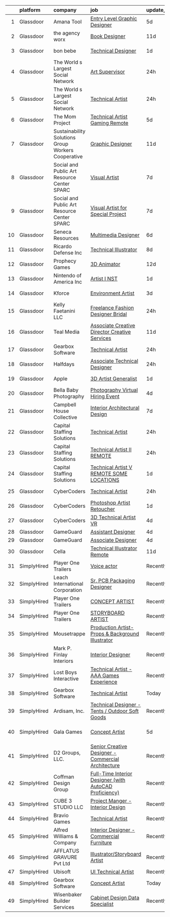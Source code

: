 

|    | platform    | company                                            | job                                                                                                                                                                                                                                                                                                                                                                                                                                                                                                                                                                                                                                                                                                                                                                                                                                                                                                                                                                                                                                                                                                                                                                                                                                                                                                                                                                   | update_time   | location            |
|---:|:------------|:---------------------------------------------------|:----------------------------------------------------------------------------------------------------------------------------------------------------------------------------------------------------------------------------------------------------------------------------------------------------------------------------------------------------------------------------------------------------------------------------------------------------------------------------------------------------------------------------------------------------------------------------------------------------------------------------------------------------------------------------------------------------------------------------------------------------------------------------------------------------------------------------------------------------------------------------------------------------------------------------------------------------------------------------------------------------------------------------------------------------------------------------------------------------------------------------------------------------------------------------------------------------------------------------------------------------------------------------------------------------------------------------------------------------------------------|:--------------|:--------------------|
|  1 | Glassdoor   | Amana Tool                                         | [Entry Level Graphic Designer](https://www.glassdoor.com/partner/jobListing.htm?pos=121&ao=1110586&s=58&guid=0000018262771e4fb42ae442bfc67f8b&src=GD_JOB_AD&t=SR&vt=w&ea=1&cs=1_80d89fb6&cb=1659509350311&jobListingId=1008035586430&cpc=F4EED0218A761C36&jrtk=3-0-1g9h7e7jhkltu801-1g9h7e7k2kbna800-728ce3520eb6b23d--6NYlbfkN0AZiaPZyccuKjlre0e0RaBFeO48J0QExrO5hcuLctOVaDQsAcHmbKD6dOYWCg6NvqbklsgUnoBUvBLPzB4tidHtldUrhocgBTvtTCoafHH0oaD36ZQW_WoCyHB5etBaId-NEcyBrqzg4gTviiB7t45AWq3G0hroy2I9MqaxUrJnIu-cQ8E2M2fZ2MqYOzP3iajOMIcmJAQ7n1VhAA3kvgRvem1GlnqDJdM75rLCnxwxxXFZQw0M9zMunEJkU3HLNS-t8Z49u6iQ4QWBPmL9O_zkQ_0_EaDuCboZR1KWpNioAnbWe6OXEoQ_qfupAqUkgXRW4RDCI0dvtHjplrWS9gJFmZ5qxoWgzDTEueyPLvDsBmqTtOExVByccVAG0ngkBO_hSm2sVKpMFNh_XWvg9-uc5cz3aL3P-BLD9VW4Xgwe2_Z9xS-nQQ7FUx60mRWBGRGMMHegaoj_ahAp2DCLw0EJf6I7hSAOg11pJO8LPzibxv8qs0IoanPg_XWzM8eTcnS7M7_eeyzFLw%3D%3D)                                                                                                                                                                                                                                                                                                                                                                                                                                                                                   | 5d            | Farmingdale, NY     |
|  2 | Glassdoor   | the agency worx                                    | [Book Designer](https://www.glassdoor.com/partner/jobListing.htm?pos=126&ao=1110586&s=58&guid=0000018262771e4fb42ae442bfc67f8b&src=GD_JOB_AD&t=SR&vt=w&ea=1&cs=1_2cd36a10&cb=1659509350311&jobListingId=1008022810615&cpc=AC285F3A3ECA6BB0&jrtk=3-0-1g9h7e7jhkltu801-1g9h7e7k2kbna800-56f2bef7ab4534d7--6NYlbfkN0CNOKpjDIEH11s39GTuUki_mvxNbnX5BtDlH5CMrheAnKze_5JrwQ4joDkGUDohP_Qq_Ry2XKId1W8UG7leWFfwYot1I2Q7BlMdyoWZz8f1ytNTzim30JPijwQCJQhhp-MQWS4Ch7l72th1w17JImD40JPMNzOW1sp4lNxP2G7lX-Bma0LnCjZp4uj9dpJWQ6aXNA7_uzT1F6QvZq0S4lAsBkts-8dTAnIvsjzg-PffsBAsY-5ejYW5kOuHFp-y6KaXvqx_FzMF6rDY_sLiyATax4wEOex42_TSJdHf5bwaePf4I882E9FrxHHTx_9ksk296ib1J2uQWMBkkkDhVf8VrK8W7teAf0ZUrsf60LGJ0RGvWOSn0l_1EHlNCdwInF1GUvfE5qm7qls1rK3IL6uVIMZ2QvVYdJKnIG5TOpuOrCkeHWyyfwGot9toq81_NSInUflJNpmVOsmX14DcqJQF1maBlt4i_bULNxkt40rll7ICQFtdFeKE)                                                                                                                                                                                                                                                                                                                                                                                                                                                                                                                              | 11d           | Remote              |
|  3 | Glassdoor   | bon bebe                                           | [Technical Designer](https://www.glassdoor.com/partner/jobListing.htm?pos=106&ao=1110586&s=58&guid=0000018262771e4fb42ae442bfc67f8b&src=GD_JOB_AD&t=SR&vt=w&ea=1&cs=1_ed275110&cb=1659509350309&jobListingId=1008044355119&cpc=ABD31432EBADCA3A&jrtk=3-0-1g9h7e7jhkltu801-1g9h7e7k2kbna800-bb8b627c610a5192--6NYlbfkN0CdcVd3SDA1nO7RkKTAACmPV4xEt72Vls8LI2dqcgyOeHqKNWGV1fQwN-kDLF71AJmGSeeb17OikEixtkc2P3McXT4CG8VEzRC0_pamL24SJra3Cg7OeGfzj_H6nVPL8nQZ5iNrPI9OodW8ZHMkrPoKBvMFwyt0Cpxug9_ls2xighjEOusQJODETYMAGgsUhK2NcAH2Q6iJ-hsh-c3h9eEWWIQvY5tI9Jdh5uPubOMJBxYbFCN3v1M80l7QjwIVHg7lvFiyHgJTc9we3iciUIXjpSZ2Sc18fB-Cuu7iOeBj3FUyiwQ3xi4AFVMNlH4ml8LPPg7kWhvNVn_d8KNMK3ULSoUagLJg6IkL3Yz4tVzoMbgXDnRb_oxLh6KBX7rcFy-tysE3hiJrGJCKZZcWKrfv3A8VfdGw8tTYCDQ3tpK_e48IvAGFvDYQ--l_KtAHt2-xgrnr6X0bYqTnAyWCOZBtacesa3Z0UmQw0IrghXlW9S_DqfbzikHgULEhhnBXxU9btXYUSHNj3A%3D%3D)                                                                                                                                                                                                                                                                                                                                                                                                                                                                                             | 1d            | New York, NY        |
|  4 | Glassdoor   | The World s Largest Social Network                 | [Art Supervisor](https://www.glassdoor.com/partner/jobListing.htm?pos=111&ao=1110586&s=58&guid=0000018262771e4fb42ae442bfc67f8b&src=GD_JOB_AD&t=SR&vt=w&ea=1&cs=1_7c65e06b&cb=1659509350310&jobListingId=1008048926953&cpc=6BBECBC74F3AC36E&jrtk=3-0-1g9h7e7jhkltu801-1g9h7e7k2kbna800-4f9f1baa7de68b39--6NYlbfkN0DSgjPPcnEdvoK3uuxfISLALE6pB1FR7YSHOr_tSg5_QGIhoz_2VqUepdcKLBLI_zTQDUXKUWfMuIsAvrLlFxQrrGib1UscTy5PF3iyd8D2aGBZKdO8m9NAE_FHVB077i8VqLCo4Gsgnkc9S779JBu4KtTxRLGfMSjCUmhsF35rhEP6ddLwfXsPwZp58XTT42YlR1pyirf6Q1r2wnKqG6vHPA73lb2an_fRv96vr0h9Kz1BtKjLOUvwl359h_dHmCWz-5GiTYZ6VenbNi0JiglrgXrJrpJDH9Rl4NCgZ6EbxBDYgvneeRqS6a5MlFl5VCYp8peYwKNY1GwuYhET7Q-D3erX26klBrTd5pUJnZvYjjPCemZsUeiSbh8IMsVqxshapKZvysqkw5sSQNFkhqQ5kWPsPCp6q2kR-2OqKYP3zBJinofSNIQprdMhYsTpyhalSIGrw8PF_GertJF5-wFLywu96lQe48i-KvgwyWL9UaLT0E_gGpBVNZNpNT0mhjACiLsfHfmztcz0Suuh1QRbo43IWTsdwwbLBUQJMR5M1Bbenyb1U0bPqYNBaqlW3qeIuV8aGso_ybxHXfesUe5yr_CyObexJHo%3D)                                                                                                                                                                                                                                                                                                                                                                                                               | 24h           | Houston, TX         |
|  5 | Glassdoor   | The World s Largest Social Network                 | [Technical Artist](https://www.glassdoor.com/partner/jobListing.htm?pos=102&ao=1110586&s=58&guid=0000018262771e4fb42ae442bfc67f8b&src=GD_JOB_AD&t=SR&vt=w&ea=1&cs=1_da7fe3df&cb=1659509350308&jobListingId=1008048926967&cpc=6BBECBC74F3AC36E&jrtk=3-0-1g9h7e7jhkltu801-1g9h7e7k2kbna800-4d0bb3f225c1c8c3--6NYlbfkN0DSgjPPcnEdvoK3uuxfISLALE6pB1FR7YSHOr_tSg5_QGIhoz_2VqUepdcKLBLI_zTQDUXKUWfMuKjDzgnq_OX2CR1vlk2pTWZOat2YNT2e3hwa3a75pFCZb36TEE0mu8ZRXPVcGDXEAk3I4YSpqqTYxIrjGzhVPzzfPMjq3tJXnTcTHw0LK5FUpW8mNoOrc_Iy3WXJWYDYxm9h6s491Mo57ULsmXLAv6wHXYyxbCFp9bCN3rB64A8_f652DoZdvUwUwwqdiJav_H0X1w8fsg7Xec_FysCZMW4Od1fXL6pujAebT6HbfWaMJ8MtlZTqt0zHvv8An92_E5KcPt_bgBo0GJ_AFxVpUfSlpDk7lVe1hKmIZNSlaJyxhakwoPtBkPMClOmdZuF7ypwYi24-z5jsSo4zXfUUd4y9XW0vhXinfHgpDECx9JpA-bW9w_LPfh9bpY0HOTBrCwaOPd2KhlzImiHKjOApsT4GVQR68670qXpNmXSSPa2WeyoH7gX9GPQdd0E6BR-WncnJuNZEOFUI77lt7npqfQP3Y75eKCv3b_XUQCJKZfYJAwcKlaHXFb8fhLb4c0pMI2qicHWgeBLa3-OhJSOw9AI%3D)                                                                                                                                                                                                                                                                                                                                                                                                             | 24h           | Houston, TX         |
|  6 | Glassdoor   | The Mom Project                                    | [Technical Artist  Gaming  Remote ](https://www.glassdoor.com/partner/jobListing.htm?pos=107&ao=1110586&s=58&guid=0000018262771e4fb42ae442bfc67f8b&src=GD_JOB_AD&t=SR&vt=w&cs=1_bea78712&cb=1659509350308&jobListingId=1008035812739&cpc=C19BE7EA145E205E&jrtk=3-0-1g9h7e7jhkltu801-1g9h7e7k2kbna800-9ff3f3daebb213c5--6NYlbfkN0BDp_epf89aHDQhKpPegNJQ_ldQpEFZQsM9OcONMGxWx6pU56EKHF58QjVdAUvn2gUawtLnWrz5WT8cEC_ocuXbMqoRScZ8dP5gquXF55RNrsHkk0LmhrMVCyRZAQz3AS8ihyFPmKY6Te8zzjro2SKPJ3lF7z6BDUuRZjmOGYvNohhPY5UbEL8ycyhr53valB64bXriSnuAUej-vPmvTIKLlnvYaBXqnCALGFBU7TGWdl7mFYzaeaCfIGinxlccL8R4_Pe_Mz_W_lHKTgwBDpbSKFZfPD98dSD_fp3ArFunA4SUGM6LBh9nEPk8ksUhlIi7W9tsuSPzMYdhUXVlo6yknraNm5jkLMnCNAJyw5bHfZ0yVvfG5fajWk66QIf9Iituxpk4WQdy7yIuDeow9cHWwks-8078AMKCbiPTQWecdboVk6XE-VXE4lOQjooTHVDVnl7mwXuOwssCv_gwYKEB_W-eI2D1G0shFms2vBgFGLBEkwwHT2cgTjbuOjiKV-gQUp_Vg5giXxBHDU41FvPSpUTsZg810uXs8wk3nokY1d1_jSl1_wcyuL1Mypy6Css%3D)                                                                                                                                                                                                                                                                                                                                                                                                                                 | 5d            | Denver, CO          |
|  7 | Glassdoor   | Sustainability Solutions Group Workers Cooperative | [Graphic Designer](https://www.glassdoor.com/partner/jobListing.htm?pos=118&ao=1110586&s=58&guid=0000018262771e4fb42ae442bfc67f8b&src=GD_JOB_AD&t=SR&vt=w&ea=1&cs=1_9f7cc444&cb=1659509350311&jobListingId=1008022285811&cpc=F41FEAB56D215062&jrtk=3-0-1g9h7e7jhkltu801-1g9h7e7k2kbna800-019f68c7207ca2ce--6NYlbfkN0DtdU5R-ToAv2xdkvsd8oJSGFfCO0ehaV5AhNAfMTO2EKkvNUCxhAZVh8FTJJJQ-LBSbytpXPmxJ0mLM8l84vRo2UWrtIQrGi44zkJfGC3AnQeNqyx7D3s893Qjt-lzv12RlHkYPDqg-XyIqYP2T_z-NX2u93bhcMFidKPlRa8IuStN2NtQ4e6qfwH0Y0BYjrYpoTL4GDllWxltaKzwTub_IT_39PNECXlNdVc33Vmwn-ZiH8C0ggcZ5dycBa8JcXYH9L6tKUvL_obDpTPuPysoiaDeHxt24d7Xd2B78ioPEnAbY4PunxoSCe4Ev4ASYznj7ujobF3SVcTTSnFJSF28Go7SasMKrWCbb85Us2oLYkdsKSNGK-es3n76NQaCgpfHeFiC53Pt7WDjnx1y_AuQgv-kKW5xbZ8fOvQyrBr8QrCIw_j4plW5k8E6A2_fR_uoaJ7uzy_jLw2joFR6gz12gifusn-zm8hCIvQG7PpV4ugQs5L1d9NH)                                                                                                                                                                                                                                                                                                                                                                                                                                                                                                                           | 11d           | Remote              |
|  8 | Glassdoor   | Social and Public Art Resource Center  SPARC       | [Visual Artist](https://www.glassdoor.com/partner/jobListing.htm?pos=103&ao=1110586&s=58&guid=0000018262771e4fb42ae442bfc67f8b&src=GD_JOB_AD&t=SR&vt=w&ea=1&cs=1_90f6699d&cb=1659509350308&jobListingId=1008030919170&cpc=AB6E7ED505984E67&jrtk=3-0-1g9h7e7jhkltu801-1g9h7e7k2kbna800-610ea3077eb6bca9--6NYlbfkN0BHIfC1zsKGIu0R3teaIu8liT7fbRNLaQeDQfcPJweUK9FtGyWMTNeDI1u7lKa5RP15UaJtCi9LHbLRdkEZLMcmsrtH7ngKR22w4wVXI4u8aZYUvYwrUbv5gbGf1cYDbuuTgwlH-KwdIslWeiNRQhDinXj1_3YRTuMcJwkt5CGCfVwx_Qx-vUJzRaKt0zpRMojkcnayJT89knnx0C1yypLdWLaBIfk6wfhjdf-qGirGl-sfuYY4Ela6kuQ_RAMWVxcoXQKS60kx8rwkBSDW1_bCEQJ1SRuYvE-hC7rmNdaGVo4izLAt46xqeLU1Pnh5SSTGoNvpUP6WPyhiljw9igXvl11o1nHOJI0LYqvRCiDQkY5iBKL_XYj6DS7lHPvpkSqFWIKoF0FjU0dnpu-BTyNAhk2XwwfnCop8crWd16CS3BLWqhjCYybUQN8FqkUX4gKPKDise5Gl26-TS1eIDd2u9qnjsh51bmBpdQAU7Iqe62f2zltV7f44ladxsVGC0AY%3D)                                                                                                                                                                                                                                                                                                                                                                                                                                                                                                                | 7d            | Venice, CA          |
|  9 | Glassdoor   | Social and Public Art Resource Center  SPARC       | [Visual Artist for Special Project](https://www.glassdoor.com/partner/jobListing.htm?pos=109&ao=1110586&s=58&guid=0000018262771e4fb42ae442bfc67f8b&src=GD_JOB_AD&t=SR&vt=w&ea=1&cs=1_b1ad86f8&cb=1659509350309&jobListingId=1008031183021&cpc=39721386339D0809&jrtk=3-0-1g9h7e7jhkltu801-1g9h7e7k2kbna800-cc3bbb4a4d5bb56c--6NYlbfkN0BHIfC1zsKGIu0R3teaIu8liT7fbRNLaQeDQfcPJweUK9FtGyWMTNeDgkDq17XK75mIlPCylzXxR-j2bdI7SwmoI65OOaOHF3s8Z0hqteBPXp9qV2Hg0Bqb_5Xw8vvRoQRU82T1McOtAm5vPqwpJ9EKn4xoiI_EJXv90jihYdncTlK3PFok8h4ksxsCksZltXXTCrHMM1OuTp102AffsYNeDPRsEmSEAv9XwTlt6P7k2nGaDEgasViMKKJQ-kPoyU1IbQUl4nNPC06sQeZXUkgWv3ft9mK2TB9rxx3tFV1aeUELkOSVlKfGb09sX_GmmLfoNSBh51aWBLWDRL2ZjZCWK9o7Tz31JPo3-eZpkhTJwqHcTHO6BGjAm8Sh3MDqz3qHRk4f7SXe1DhoqM8bdtbaDMsveJ7laumQ2ydRZKkHd0OtDEjCagBgi7otT-R_6eICAneRQrv1CjZiOWt_5bf0tOQi2zybgtAl_bMIOvKTdJU6gAVIn6Ir2Elalvo1O9vg2fPBMbxQ9YsLGib4G654)                                                                                                                                                                                                                                                                                                                                                                                                                                                                          | 7d            | Venice, CA          |
| 10 | Glassdoor   | Seneca Resources                                   | [Multimedia Designer](https://www.glassdoor.com/partner/jobListing.htm?pos=127&ao=1110586&s=58&guid=0000018262771e4fb42ae442bfc67f8b&src=GD_JOB_AD&t=SR&vt=w&ea=1&cs=1_326afbc5&cb=1659509350311&jobListingId=1008033097640&cpc=9908D8D4413DBB8A&jrtk=3-0-1g9h7e7jhkltu801-1g9h7e7k2kbna800-89f9003456a3147c--6NYlbfkN0AiRrwN5v2nTfGVepNxwyITavucPrGSxB-o-J0jBnubGyVDlQAEbPeEMYejNvZus6w3UFhYscrI9huW_vnhmnNtHb4Rnaa5Ws14klqopeSUiLvq1M-FIxqJZj8f0ktPj3XZScu7u7RidF22k6PHe-q-IMHuj-lfJAFLsAPYWRoDQxLJGF_rHiKc7_7NTY3COpLnt-956b29kBUF6Ip-tY62fgVgO5IjY7fL8TM1G1xHQDHcQDBOuS8Y-Y0zBWLgkIEkrnTJo896wgj-J9ofJr0u0wHE1RUJqMinDpCE6uWrAWnMnO4FGwuGzPdmmBUQb1mJZkqYzgudWZy-nS0uRQpDEBR1DhWwwxsWPfk2oKsTGD_oM2XYnzD_daBfY6A86-Z4VydQCuhLzOOUC6etaHX1VWn_7sEDFIiT-tlSNJSNsnmif1YKjnDovIcPSnOSCp8FgqXENX_o5tI-rMp7W4bMOzlZm02TI-nyFxpWSNnNREk5e4AfzhK4d4Obx6anoopL9jLaH1-ppQ%3D%3D)                                                                                                                                                                                                                                                                                                                                                                                                                                                                                            | 6d            | Remote              |
| 11 | Glassdoor   | Ricardo Defense Inc                                | [Technical Illustrator](https://www.glassdoor.com/partner/jobListing.htm?pos=129&ao=1136043&s=58&guid=0000018262771e4fb42ae442bfc67f8b&src=GD_JOB_AD&t=SR&vt=w&ea=1&cs=1_096bcc2a&cb=1659509350311&jobListingId=1008028195464&jrtk=3-0-1g9h7e7jhkltu801-1g9h7e7k2kbna800-1c8622c62c500afa-)                                                                                                                                                                                                                                                                                                                                                                                                                                                                                                                                                                                                                                                                                                                                                                                                                                                                                                                                                                                                                                                                           | 8d            | Remote              |
| 12 | Glassdoor   | Prophecy Games                                     | [3D Animator](https://www.glassdoor.com/partner/jobListing.htm?pos=101&ao=1110586&s=58&guid=0000018262771e4fb42ae442bfc67f8b&src=GD_JOB_AD&t=SR&vt=w&ea=1&cs=1_8241e0cd&cb=1659509350308&jobListingId=1008020447487&cpc=9BAD89CD83072753&jrtk=3-0-1g9h7e7jhkltu801-1g9h7e7k2kbna800-211248acba529f27--6NYlbfkN0AY4guaBc_odNxnJHTncvfwFu86WvDwtbc_K-gSZc1x5K7wdWHYCJnRT9USA9F6UCtyslFzeWV5IDjaY1CMAaGv9WBUTT5R83khdM6QOnJTTnxq8AVfyQ1CYzxwtlkiAN3me-xpiW63XKqTRlKWeqnfgjYoQZDI4FQUNXrugm_5OK3nXQsnqrJKPwrZItHggqVk5MV9CLRIofV9C2grioPAOd7x4xpuiHWRd_aKVQ5K23xa16mfNItoxHSMnGVuOzODwyk2L3lZ_n-MYKlydjxPcB0hSkbAgqN2TuHt5anGkx5nuJc_Lu-I-5hNRgC3U2rloe0ngR9010cctd84JZV6E_NobHTlxd4bx-TELrQTlvLCIZN7xXL29HMBv67pszwg1wQV1yzywNHit4ABMqfBeAsEbMeh5hl2-l9eNAxl_cCrFLOZUwvP01zh2PatOSP-9iQxF6jPYqNmbDniExpSrIm1Acu0OOENAaCorrFSPpkESPW5h9Oh)                                                                                                                                                                                                                                                                                                                                                                                                                                                                                                                                | 12d           | Remote              |
| 13 | Glassdoor   | Nintendo of America Inc                            | [Artist I  NST ](https://www.glassdoor.com/partner/jobListing.htm?pos=128&ao=1136043&s=58&guid=0000018262771e4fb42ae442bfc67f8b&src=GD_JOB_AD&t=SR&vt=w&cs=1_015d9f55&cb=1659509350311&jobListingId=1008045411369&jrtk=3-0-1g9h7e7jhkltu801-1g9h7e7k2kbna800-1ecfadcba2738101-)                                                                                                                                                                                                                                                                                                                                                                                                                                                                                                                                                                                                                                                                                                                                                                                                                                                                                                                                                                                                                                                                                       | 1d            | Redmond, WA         |
| 14 | Glassdoor   | Kforce                                             | [Environment Artist](https://www.glassdoor.com/partner/jobListing.htm?pos=125&ao=1110586&s=58&guid=0000018262771e4fb42ae442bfc67f8b&src=GD_JOB_AD&t=SR&vt=w&cs=1_2c9d6885&cb=1659509350311&jobListingId=1008039485349&cpc=2CAED5C921A5F994&jrtk=3-0-1g9h7e7jhkltu801-1g9h7e7k2kbna800-85e95a4df6096bbb--6NYlbfkN0C5IatSLh_Ak1q39eQQoPIxD737RW9NeiYGvIRXkrLjEBkC4LI6KweFWWPiS1PvvlzJWla5cx_TCSU31A_RROMyKtGflSVGcxylY0GAzInpiniJyY4OdH1awobbWopXk1lmivPgVrGNEF7iey1BATDkb9pCHXVL7ryCgVvS23w7QfS1GByQjyjxHWoQFkloLyr2ePAoW3jcMoCrTctPnjQQWcPfsWS_wEOp4TEVaMXBueZ9Ym1n0_hRaLwWKsOahfE0O7rq5pgT4gKt8zY1A9lpLdI5cpFlQToUVvi-kdvlNlUm48CO-9wrFvC2qiWO1PxYmZBJzuGO_0wRpuwqNjpd0MY5Mt1mrK-07JuNYgJoHjXm60xmVqcZDBr3ebpiMULm2AQ_x5xMPKrdz7iTvBVxo5uHCkgzlesjkLauM4n-TqYXCG_JzM1w48pE2ySCGEXxsGClmD7kE83Ojp4qcyjXJZ3fAIc44F13vm3s2l0WuqzEx_x3s3F9xcOXV-XdvmWag3BiflL9Z8jl4_UMD7R4slDSjoor6gxFZ44qyWwGtR9clGCJCbQa0wu334lGc-2F3XBK52SBKRVnTpP8yut95J2jJe4DBFw%3D)                                                                                                                                                                                                                                                                                                                                                                                                                | 3d            | Redmond, WA         |
| 15 | Glassdoor   | Kelly Faetanini LLC                                | [Freelance   Fashion Designer  Bridal ](https://www.glassdoor.com/partner/jobListing.htm?pos=110&ao=1110586&s=58&guid=0000018262771e4fb42ae442bfc67f8b&src=GD_JOB_AD&t=SR&vt=w&ea=1&cs=1_8d7333a8&cb=1659509350309&jobListingId=1008047552919&cpc=39A4E8CE329AB187&jrtk=3-0-1g9h7e7jhkltu801-1g9h7e7k2kbna800-a6b9ac20acd07671--6NYlbfkN0Bpkz4eilSyVaUq0KmM4Y1lINlxqZT7Saz1zIeLgvAAAQXFt9Fm2DMj8MuCtiTwdvLESqHkZ0NoepSmzNcjZDnBfQUfoiRxWu9YgRUvaQtbDMNMwaaxBB6jeoxv7tGRNsjun7Fhkv2YXNDcS4a3dPE76vUTJfxc_y4PoChJECPlFV8TzUzENM6wKDSdzRxOSEpGjGnz5N0InlFCDsc0XItvsEThKFyfKyvXdMJaNtxWxDIP68ZT7IhrlHgSplqmOSbWjrawuaZoc17ofzN2qtusEU9h4em9gcosat8Yy2g7eaiWZOdGcOnVROrqJZTel6_luy-M50yv8AnAxBSzy7xhZjsKAOsTY4zMlJbhPp84VIFdbPe88s5C4A76iU9uOcyr-7_hEKhCX9ACUugeM4eHQNN_fz2ninyz0Q_G44OF2H5z3ffOG-SlYX4mRnY3a7U4bX6ce6hQtaJhGSiYPZWR1gf3LlUj5bnUlD8uMJF4eMBrE8ds7gZfr_VbkgZFz-Y%3D)                                                                                                                                                                                                                                                                                                                                                                                                                                                                                        | 24h           | Remote              |
| 16 | Glassdoor   | Teal Media                                         | [Associate Creative Director  Creative Services](https://www.glassdoor.com/partner/jobListing.htm?pos=120&ao=1110586&s=58&guid=0000018262771e4fb42ae442bfc67f8b&src=GD_JOB_AD&t=SR&vt=w&ea=1&cs=1_e23518c2&cb=1659509350311&jobListingId=1008023829068&cpc=654405A9B1E0A9F5&jrtk=3-0-1g9h7e7jhkltu801-1g9h7e7k2kbna800-5bab1701b7cccd51--6NYlbfkN0CtoeRtagomAT2JEB0rPmXxWxZuy07FcrbwMayxAi8fiK9G27nXMfnxoGGFKluB-0kf6D9-y4z5OM4WmQHas4_mfc40ZLT_P0BXeH6VObC5WeWsRdTqSGIYAa70ic-S04VYqJJIr0b5iGt-o5txfjvXNF1HpuKJtwAOfMsMhdqxdCF9AamBAKnq2Bg_sSDezcY6OBNiDZ1A7y1sydUl7zTaRUwwtjkiGXDHqcGKLcq69-yJIa77B0iEI_P18dyhoucO35KPJHKf6mhQqFyTNIvA2u1PyLSk4rs_TeZc922YKDnegKXRqIYOR4Xb7q3ht3ZbTToqQUp4nDtbObWFPGdcUxdruX9dZ8Ualkn1CBCDNe2glw8Fm8PfqTZ_dcXWxiQC5a7lmoUGXlcnd0_N8HNOH-bXeBgtj70Z0f2WUOzKoSky8eUAUzWSe3E6mm6BwNKD1Lqqwrzm-7-6OqK6O84_LdcNLcV9OigWfFpsQTN5kelMb2ZmnobMdnepvO7STzXG229evV6L3dfQRvTagbX15iIHeVReZwwE5usbqZg79Xu2rs3t8yGz)                                                                                                                                                                                                                                                                                                                                                                                                                             | 11d           | Remote              |
| 17 | Glassdoor   | Gearbox Software                                   | [Technical Artist](https://www.glassdoor.com/partner/jobListing.htm?pos=130&ao=1136043&s=58&guid=0000018262771e4fb42ae442bfc67f8b&src=GD_JOB_AD&t=SR&vt=w&ea=1&cs=1_b23530e0&cb=1659509350311&jobListingId=1008046736263&jrtk=3-0-1g9h7e7jhkltu801-1g9h7e7k2kbna800-6283544516f2be21-)                                                                                                                                                                                                                                                                                                                                                                                                                                                                                                                                                                                                                                                                                                                                                                                                                                                                                                                                                                                                                                                                                | 24h           | Frisco, TX          |
| 18 | Glassdoor   | Halfdays                                           | [Associate Technical Designer](https://www.glassdoor.com/partner/jobListing.htm?pos=104&ao=1110586&s=58&guid=0000018262771e4fb42ae442bfc67f8b&src=GD_JOB_AD&t=SR&vt=w&ea=1&cs=1_48e5512a&cb=1659509350308&jobListingId=1008048013942&cpc=DF7064BA3070673B&jrtk=3-0-1g9h7e7jhkltu801-1g9h7e7k2kbna800-b9403f2a2a824170--6NYlbfkN0CvahHJL5dpwIe5nlYo2UZJB8CTXAEl9vJAxrd3EfdRQT10g9_Y3W9_LESfFbogZtGWi8q__olnn8Pv_uGTd2G_JAd5o-YTd8UBJwNGNNeb7oblYZfgSTcvlWkr8wl_vtcGuIFUtU39EsBH3JAUflf2lshpbcHCXN7uoGrBGrQopslWn5Z_boYnSano-m-mTJPvhvVTF1w6eBCjO-_5aKee-IbQkV1wOEBp2xiNLJ49PMW3U4xFN7QnQ-1mwx6YrJJxBXDKXtETV8-inAe7rXvT6Rp-AOIOMik1-lmM32E4Cy84kL_Wo4cnVCuAAQFeATq8ysN2M7Hrn4Ei0qmb9TuIYVHT6vWTFCCbzAs_JocbS9-RSmgKvDfBmIVlupWTJTg1zl3Q5dVG1fm-qfZ0yXLeBwny2Y4emOHTKJIpvEg7cFMcyKT3LGmyRA_9jf7RIyrFwC9Jt5O1aEKfjN2HCUSQRNahh2La8Ogglg1PGeHhzob41Fq3Ggpsp2GqPwT0aUWKw5GS1Hixew%3D%3D)                                                                                                                                                                                                                                                                                                                                                                                                                                                                                   | 24h           | Brooklyn, NY        |
| 19 | Glassdoor   | Apple                                              | [3D Artist Generalist](https://www.glassdoor.com/partner/jobListing.htm?pos=112&ao=1110586&s=58&guid=0000018262771e4fb42ae442bfc67f8b&src=GD_JOB_AD&t=SR&vt=w&cs=1_4e3488f8&cb=1659509350310&jobListingId=1008043315424&cpc=F41FEAB56D215062&jrtk=3-0-1g9h7e7jhkltu801-1g9h7e7k2kbna800-1b9bc4abaa9c16ec--6NYlbfkN0BvKrLyj5gPmtZO9T8euul8TCxuuKNOtzRJOomxnwSEodTz2Bc-sPZlt2Zgji_QUXFzD7dtomGns_hR7wA5qROeh1D0sSdCcCTzAlkilmqfzZjf8ww35AV-QWcUoZrGI3Q6Gqv4YHd7SsjDwQNLX9uhCDLZdnCczIOOBDLWL-Pr7sDpjdXpMSqTuNWErxCa3xg9H7yfDJMXY-H5GYOhRFU0xtkE-ovJk-S6ZfkXeK-QIx6ZmA_ho-0WfNPv741h4MSrA-lUKTesD8sk8RS62uDpkPUKwqcJfJxk0h7dCaoKIRqMUU8fAztl2L9qH9CxAfcBHLAeIIf3CtflCZTg1-BbeG5NN-CC1P8RrP2kGUEbORHQlvhG7XPMPrTz9k3A-cvrXI0GzzUoJUSDLmT_AJOAwHiod9iWV8huRyg2BuJD8Sqao1xhBpennNRLiHUVY7Ni7CYMOVM-PfkjIK403QJNECiqVcrCynvCIMfae51DNdNScc3AbDzJ5xtELd49RS6YaDZKLwNi5xSs61ESE3nc3b4cwedibvvXK8mmlfwg7qIPKp7b-AHVbW3mYLZNW3iQQOeLWRIqRfzjdCVHZFsXn5Ec0Prim0N1xxgRkt5O2WjJg63YumnM6FvfFGPPjyngvp5bx25IBkNnKbDQv2-ko-z21q8u_4KVghBfTAAOnbyc-5RJwYSnWfTJcp482dExcRNZU95cOhyClA-EBiLBvhk8kZ621ama0DE43rGLiM0Ey7v5JZj7A5ZAfKE7fB2XmgzMyjmqrssb1hefGODe1Xo2fxNdb7BpSb8KWsceG3Yjf6jyG13n--2stckGmy79AOw-GCOQTxyNllp7w8Gq6ZopnAr-GZfVuO8JMSMTf_ySUbG-EtRPxNreZyykozCS79GAcejCh43Fg1MqMA3FRjI-pNsFUpzNH0vx-0k9kJpel_hBnI1KLUKXU-R6A6U%3D)                                              | 1d            | Cupertino, CA       |
| 20 | Glassdoor   | Bella Baby Photography                             | [Photography Virtual Hiring Event](https://www.glassdoor.com/partner/jobListing.htm?pos=113&ao=1110586&s=58&guid=0000018262771e4fb42ae442bfc67f8b&src=GD_JOB_AD&t=SR&vt=w&cs=1_6beebc10&cb=1659509350310&jobListingId=1008037930697&cpc=663B5FE45D73772E&jrtk=3-0-1g9h7e7jhkltu801-1g9h7e7k2kbna800-58ae904827c92ccf--6NYlbfkN0Btxs39KmTzjw_u_hUXcyTcLpNeUj18C2Nw5A7DCW0FWIDIpjSAJG275TEn3S3NABvYBQ6rTtn51E5QHGIT-RPsPN8jCLlv0i9OgSR0IxMpHx2mWUOswozbwMzLDoKEl-SpbRHGfemJXYGD2b-jWrQaPOgqWf8CHwZ3MMWzdIGm_97MqsUCDOn9XnPfSJJBHDXCzrB-hCCSufkuZLHRB8rlytK-S5Z7D6mWgv0VUwOWtghcC5uP2gI1SdP2343-S1Arv1otYo9tP8LPHus84TjOe8jLsoof9HXP_n7ueMUZVlxJ2_VK5UnPfG3s9ytBkG5NNv31VDwUzx3adgYi5gtWgG8ivQdVK4RZoEFJqUf2v8jfDDyxtlQJ9AVsTPsO7KII4O7QXO46NXEB8EJp6GZG_ToMDM0IlckeU7xkj-WXyy9DwVXcVj93PdVeZveKeJIEmD_rqWuD2G1wCCvxsm36Z41l5U6rWPqfXstE2zD0BxIj1VXewXShq-TPwZvCnDSTS_9iWBGRCh8321gWPMaxl1dKDihpKUP64njKsb_qqRv_B7V9hkgz7_9ryXaGaUCrgB5DVVgkAYH7We0s3rCNPX4JpdHscrXYcsOmC8mQGAWb7_SqQ_jwVJ1V6f7ycJDhwDLpqIk26K-DKYDUyhhS-jcD5Eoal4DhKmpuKSECi6819UtLjapzBJ8eBlTrFAmocBiy3diXGGImBZvSvLHjFccVEisagZr6K5LFuM7KRtq9YFKf-myv)                                                                                                                                                                                                                                                | 4d            | Hartford, CT        |
| 21 | Glassdoor   | Campbell House Collective                          | [Interior Architectural Design](https://www.glassdoor.com/partner/jobListing.htm?pos=119&ao=1110586&s=58&guid=0000018262771e4fb42ae442bfc67f8b&src=GD_JOB_AD&t=SR&vt=w&ea=1&cs=1_6b78f956&cb=1659509350311&jobListingId=1008030949647&cpc=8795CF9063CD573D&jrtk=3-0-1g9h7e7jhkltu801-1g9h7e7k2kbna800-16f020ca94924d42--6NYlbfkN0AtlW_omU2Xx3W-19HQ_drmTKCWebiHnmA5lS5PDL5G8VZrnQuVcD_raFrqWD6dLRneSUP9Y2zggfy2e07cjVUK69awm5PFpPP9f3xnQm8GXEqRGL07e2zSCDG790GXlQIzScP7CB_KFUV04rD4gWsb2ZhVA6xa2aVVDlRqSuDZ2w8S7Xyf_5LWwn4YyJUHoH9B4QW7iT1AUIS4ib5aps5sbvCWCMTwopC37Q7ZJNrUSUoYEP6voHuN9KzRZ66gMTQuE2N_Ox7lnC_9wbkJg2u-eidpHlpin5r2LRBg6SIZ463G1_Dguf_eJ-s4ADwCrN_8aHWq3Iql2ETyD1OsbuhhCT_K_xW1BRmBHinnnvHljaQ0bxGeoV2QbUQ9ezLI2cKqwkugHN1BAzqxFb_wtpKwVKIOUZvZxAMqLNHnH7H7T32OrWTgKs8rd4sGeva-DU444xMtxhHEzq3iP7-cbJUikM_nq93g8HMlja-ECqSftU4Y0t9iJjoGv-I77yHePEI%3D)                                                                                                                                                                                                                                                                                                                                                                                                                                                                                                | 7d            | Remote              |
| 22 | Glassdoor   | Capital Staffing Solutions                         | [Technical Artist](https://www.glassdoor.com/partner/jobListing.htm?pos=123&ao=1110586&s=58&guid=0000018262771e4fb42ae442bfc67f8b&src=GD_JOB_AD&t=SR&vt=w&ea=1&cs=1_ffd50655&cb=1659509350311&jobListingId=1008047830465&cpc=9908D8D4413DBB8A&jrtk=3-0-1g9h7e7jhkltu801-1g9h7e7k2kbna800-2051797cc8d74dac--6NYlbfkN0AHXq2vAVwR3IH7wgnTMdWCa3HguypIXx0DFudX-u0zu6XSU0N9gDGCMsnO9yvyAfMlt4Ae9mM5MYWLgs4v7jaY5XwweGOjae21sz6tG0_q3li9iB2qAA9OtysOR6KxIJrGzoP9RMUw7kbSW6ElO6tdgpMSFSoIfHr8NbyZ0g-5ZjbteMmCYyazXt3XbuIHbIcN5f6SlyH7zwGF0DE1xQ0wI4AYx-JLuE2m7rkxwDKXo-CJAHEbmGz3Bn3Wnxfkd4_xm0I1YsDTTZJsbM4E9wgDOa_fnu1Siv0e2vGPgCd2NaThxBSQVvlJOdvQIYZEvRg_GfTpDOw6Iu_OC4HL8c75BOOaC6kXfbitQKBj8tqMimYVJ9bLQLJTCA62NWob12KH_Au8UUuxRiaZebIMvRO4JQskL-DhvdpfafiMdrknEYOoHHTQu2_IyCjEmsSnk-YZestL8DmiSAKxqI7NG6t9vBtMaMmra10eCrv4iBjHvW2geLv7ZRCf315-MpBVubVi-P__xIOMp7LwpFDAcnH3)                                                                                                                                                                                                                                                                                                                                                                                                                                                                                           | 24h           | Houston, TX         |
| 23 | Glassdoor   | Capital Staffing Solutions                         | [Technical Artist II REMOTE](https://www.glassdoor.com/partner/jobListing.htm?pos=122&ao=1110586&s=58&guid=0000018262771e4fb42ae442bfc67f8b&src=GD_JOB_AD&t=SR&vt=w&ea=1&cs=1_e43de92d&cb=1659509350311&jobListingId=1008047951199&cpc=9908D8D4413DBB8A&jrtk=3-0-1g9h7e7jhkltu801-1g9h7e7k2kbna800-b35094b22308d0a7--6NYlbfkN0AHXq2vAVwR3IH7wgnTMdWCa3HguypIXx0DFudX-u0zu6XSU0N9gDGCMsnO9yvyAfP4fVqdIgohyeC3HOAi3Px8ROkWP2ihdjGX9G7YvLEubuO47pCa02eM9lCoZH4K5I20_bl8_DmJWsd0Tvqs8Udv7I4p0HmPpGzkqfmV4sV1jRAQ7ATKMHrrXY92qaBnT8HfvmWFphCMnFvjmpCp_0zO0EOBFbySh7O1fUprPxgYWi4Bc9Iimxrybqu-DBWy2hfBYmG17nJ9omzQJ6I18lsDFl1uozugSGPle8AuvQ9N8micamROe2LdtNTDvEjHFKEvEbwMweh8R4jnwTvIEl5mknvBetxQx_cEfcbV0E6CQEUz-t3ExDism6bEWxNiEOaFAAvZD0k-e0_eWtgsi4erGCGRnEv_vNkfH2hNm_00Erx_erjbZpwUS-nHWYaBqy0c8P4K5CukWYqBi5fPrO_tvy02CtSjDutShGc8_0rgLpdQ6-ZFIf91WkH8mWMNJTcjDR3jHxpj6g%3D%3D)                                                                                                                                                                                                                                                                                                                                                                                                                                                                                     | 24h           | New York, NY        |
| 24 | Glassdoor   | Capital Staffing Solutions                         | [Technical Artist V  REMOTE SOME LOCATIONS ](https://www.glassdoor.com/partner/jobListing.htm?pos=124&ao=1110586&s=58&guid=0000018262771e4fb42ae442bfc67f8b&src=GD_JOB_AD&t=SR&vt=w&ea=1&cs=1_ae500046&cb=1659509350311&jobListingId=1008045028097&cpc=9908D8D4413DBB8A&jrtk=3-0-1g9h7e7jhkltu801-1g9h7e7k2kbna800-453b3abcb1cfdad4--6NYlbfkN0AHXq2vAVwR3IH7wgnTMdWCa3HguypIXx0DFudX-u0zu6XSU0N9gDGCMsnO9yvyAfPBmV_RRXrtrGj0sR2W_OkIvrgxmfWVeixgZ8FE5snJM2pokKio6sGA89gbtffZPGBr3QUh3IXWcnLqY90STRCZl8VfSlQT7CHsgkRcoSGv_NgPVHyRHTa9gQZ5lu8VN_wx90DdHDyzHJY2iH_rYHhplrIGkxzpLQQb1JMiTp4KWjQK7pSnKpHc_XhnB9tCuoylxqdBkBW8S9HMbTDYVScyDsfyARxxbTnz0wnyzdnffh7fGZR5G6Kbn_gHSzaFtr_DsA7biKg1B0nS2teX1Hn-exc5oyNAcbXgDcr7-NoztrYV5t6iU-NXAdb7a45lembJoP5gnv2cmOpAyBaViNxtPCMAr2Qmd5vGxE2W8TnDNyBr05OQQDFNU30nrMey5ZxQ4A8B32ALYIbzQEk3jKBFbw_ZCqWv9difmSoRW8tKvwrVbw45nG3MSUgb6V0tqMJ8t6mMA03cAg%3D%3D)                                                                                                                                                                                                                                                                                                                                                                                                                                                                     | 1d            | Remote              |
| 25 | Glassdoor   | CyberCoders                                        | [Technical Artist](https://www.glassdoor.com/partner/jobListing.htm?pos=115&ao=1110586&s=58&guid=0000018262771e4fb42ae442bfc67f8b&src=GD_JOB_AD&t=SR&vt=w&ea=1&cs=1_cc5052ca&cb=1659509350310&jobListingId=1008047703569&cpc=FD1C1DA32C38CFA7&jrtk=3-0-1g9h7e7jhkltu801-1g9h7e7k2kbna800-b30d6ec25579896b--6NYlbfkN0CpFJQzrgRR8WqXWK1qKKEqALWJw739KlKqr2H-MSI4eoBlI4EFrmor2FYZMP3muM1tGRelL7Kum59v1lZTes-ROm2A57smir0ERQjAffNWjc3eRQfHR9KRCdjL3f7Slxsp1jY-YxOL6a5ViGULWUZrOOp5TV9fxj3jaD39ySDc-9mvOIDdFJ8Ok7tiLfXYHXvTHlDGvEsyTf5bwUUNtu8wJUiaPH_yLy3tgqvfIE7eSDQ2k6S0YfcOM9ZJsg5R3YZCfULJ_Ac8ZxEjna0btYC-7WdwfyVISYChbgeS_uPbkL9AeUg0ktz-J2Hbdq3kFe7WfHDSds_RXTMUAfDzEw_y3qxneBNI9mcqimWTl8ID9SmJ_cZsUlLAK6iMuPz3zzUXyuycOOHkjjBrM4CwFZoMQlYBYRxX9sP5k6bPaJ_B-Q7GAt47IVi6LqVvTZDcYRXDXu1zxj4Va9Aod0OMyIy1yORuX4ZknnDOZkddCeXKgmob2XVhMErVC6cwR5t76iW9gkn8HufvtvO9UWK3k0lCnJ-_QYn6GAnKik9AANKOySxX4AC28mUvzuoSEXA2tgvbRy_lP_c47YRXhT5oF040FaI5hauYFvajVpobiYTCbPsKiZo3B-HTpkfLJWKOf-63D-7Lie5894iw8LjsPa0cpDXAZ-Al1sSNLqSHjplMNr-_iuLE8J1dAB3rZ2dyAEFy6lpNHGvZO9JVAnBmE7YRe6cx18SBDHOblPZuGjvaHy8oKqtpapGvm4PxtMDH8_-AhLdqjPRdUvy5pFqu9VE6eEbNtGn97gakkKfU81rn0-pFX091tF9hlQYxvByb5PDGg4FdOJxpOmtoXfHcAm-C73jqKocJ0vYBKKwPvZ3p027ks5JcsQUo3ngGmLMHj1Sphl59CJ4f_C8cXimWcq7Gq72nMqyyp76Jmn0zHw1zKpgbHHyxunP-soSLt0gIJw66Cxb_c96WD2QGV_K5KDnvQ_D8woXRlZY%3D)             | 24h           | Los Angeles, CA     |
| 26 | Glassdoor   | CyberCoders                                        | [Photoshop Artist   Retoucher](https://www.glassdoor.com/partner/jobListing.htm?pos=117&ao=1110586&s=58&guid=0000018262771e4fb42ae442bfc67f8b&src=GD_JOB_AD&t=SR&vt=w&ea=1&cs=1_9501747c&cb=1659509350311&jobListingId=1008044825901&cpc=FD1C1DA32C38CFA7&jrtk=3-0-1g9h7e7jhkltu801-1g9h7e7k2kbna800-525de69884ef3096--6NYlbfkN0CpFJQzrgRR8WqXWK1qKKEqALWJw739KlKqr2H-MSI4eoBlI4EFrmor2FYZMP3muM2r0j5h83pOc9rY_jO7RMx-GPzMitf5QGinZoBYBNahBfm-1FDQ6lp5nD_D7OMYmCYP0xXdW6mcVsrhxen7vHnDzoKMotZkwq41ytSGUC7NVL163fwNF8BGQCka-fW3X9wit2DYdm09jz_7yZWTn7ExNFXVMrkHvkbdf_d6Y1dksoqi6mw53zcv3FiT9rPS3DItlkS9f1cHsYHwZPjjawhDePE4PB_H_dFM0lMA3eHEl7-deItZiGRlNwtw7KzJLVPHj8oip2O1r-xoNd2gjXYa9uZD2kWH_2WPaaytZTU-I0NWK8Ihg_4jZmaKiwGS_J8dPAxxHKfdpfQ2IxMYky28pYttuyfn_BYhc4f5COLeu5DOMMGVOW9qfAOe-5uuxSTmcPmuCmplVc-MMkxx955QeJ3EATZp76LoOlSW9kNutWmdK1fDLzF8XYZSlkOvPILZzalWM9XU13lH2aSO_cBr5Qw3pUyshfBwkErA-6Fy3B8eDhL6KsQyzXM_4gx-SYTurpQpRaXlSmGsm5DjbO1CCypdTVdKG1u71xm-DZQAy5_heTeZunWntYAajnDMb8PsRp8QoBBNto6sgawrfRY6UkgwZwQUSfQDG6xqJ1xywn6YRdOLiHkgqUN38MlrHNpUQu_fFz6fVFohB48j60sLXUGxZL-XImJLmnRcEaU5yXsBUwxRfqoS1mmXnVOrRpn9hPBkkLGfyHuuzoPvmS5hAiUSMgNhGwr2_40TfVKkhT32v8u25uOWwnm-ogF1OeixVD1kkp6_rxLki0fD1ZBiuM8wMeWhiKTVL9ezjq_nMD1I3L2arOM1s68nu7VKpsAKBnSvsMD4jdfUu3Btw4DTvtho5N6LAjsuWmix8xqjPtrtsAsfgS62ajRJjYVdPT_Jmp4Xqezb_Y5xHG74xv6_559aoj1h_AY%3D) | 1d            | Reston, VA          |
| 27 | Glassdoor   | CyberCoders                                        | [3D Technical Artist  VR ](https://www.glassdoor.com/partner/jobListing.htm?pos=116&ao=1110586&s=58&guid=0000018262771e4fb42ae442bfc67f8b&src=GD_JOB_AD&t=SR&vt=w&ea=1&cs=1_977e7562&cb=1659509350310&jobListingId=1008038419163&cpc=B076152010A3B66C&jrtk=3-0-1g9h7e7jhkltu801-1g9h7e7k2kbna800-648a093ad1a0c037--6NYlbfkN0CpFJQzrgRR8WqXWK1qKKEqALWJw739KlKqr2H-MSI4eoBlI4EFrmor2FYZMP3muM3AyC5F4gtnZ_qWaU6l8QX7DSuTamGrNA6V7p1UKwJ0BDmyRBlroTWdIKfZEWPF8OwRzE4SgkVjhNVROhN9hJSG4N4TZK3o0FAHOA2JtPngcR6YPBactdjlNd7gRvVseiBXmSoGokM3j8m9BfEJ3f2p3WMCDyghnUep7UeoyhbEU5oVsh4UGU9jBgRWjpg1AoOzkXX6S-Qn6gNlT7OMbZKngEmpOzQlQ_jThEuCzM3MF8yZokTdWVIQm9X8QAc9S0Pfc9gEu79q-_vzd2s1OoCqFavy75keM3SgF8o4lao_LZ4TgcA0YWrw2FsNQvEqZZ_jfSeqidfSOmgY1Z8Lmfq64pQv5tVU6M3DNl_GXRFxCb8nq1mJ75QvCaoQWHWqoVQF9uqFftOnfaQICD6KAiSb-H4lwEPtoQWwtUjJMOG1oK9xhH7pXLbLkkc3OCVW0_32X8oyecPyzqKcLPf_FRvfPxEu-EFZQh6smnVpGvsyvWBXw9nAdijiwHyG3SU10x8WfsM328sPuZYUz890JAIG6fCiKlPncjPj6J8VuNUOXDH7mKQmVnyx3su9rxYnKJbSEXb2iHKLQSPrM1JzSPLfInrPxEQkcPw5E330vA-BBnN0ZtJjPpiSo3akFrvOgm_aMOfJWijMhAaw526ESc2yY6S9fifRN7-NshsBsO8_1AzOjIhfUnswtO1nhFEamZwzJmrb3LtLa0s1YUxHMdXBQWb1Y6nS1OlA6j_tV6CDchwx4ss0M18lMtIhnJC9kETOljJz5xYOP7kuc6bdiaKTIO4kaN15yC1TEJhXU-jfEDhkumQe0DwCmGM96rwtGXSfgfgoeDyQUcVhN0ZV3RTV6HwjJZOyvnMK3lNHQgFXgh_7Ii6e-DjoTMXflqLRArsnO6Wwt7byItroAXZ_4zwxz9zrEN8S_Jw%3D)     | 4d            | Venice, CA          |
| 28 | Glassdoor   | GameGuard                                          | [Assistant Designer](https://www.glassdoor.com/partner/jobListing.htm?pos=105&ao=1110586&s=58&guid=0000018262771e4fb42ae442bfc67f8b&src=GD_JOB_AD&t=SR&vt=w&ea=1&cs=1_478b5f72&cb=1659509350309&jobListingId=1008038317408&cpc=40021B6B9FB64F38&jrtk=3-0-1g9h7e7jhkltu801-1g9h7e7k2kbna800-aa61f3eb74a264dc--6NYlbfkN0AtlW_omU2Xx3W-19HQ_drmTKCWebiHnmA5lS5PDL5G8VZrnQuVcD_rDGdNQwZG2jcIXzQ0uW_X1U2ZgKuDNWNZ-eSNUfOJHj7esx7SPLi5CwwDTSrqgPW0Yit0IsGUNDmrUqSZXazkbDTgEM3VMDIKUo6diNYmRtIa6_ug1XLjojEcL8cRrooKge8VLcunsXjjxNsofnADBl992sM5C39n46FYwfpzbdw5bhDxGsxfkjmFHoKhErf3cCHhGiQrUy96TGCkzYpgrllk2AShK0HLgG_DvuU6Ir3Va-2N8-Et0u3HHyCLHEv7LpuWEbPYyoOYSO0-46HehEhpxlI6BZojsWeOtLvAGQP4XzyURj7Bi1stgdTE5powpUgt-ellunfj1_mLZJgWUiF2K0Gego2RdoyHuUl3iCM33k9j80HFuRNlWAyHdKwwpaGVfRf0rrTcedEgQ-sO_rur7f2DZSy_c_uRgOYwipPJ5WoTFB98d43d1QIiskBVFAavVvYOUokTbYHtfduBFQ%3D%3D)                                                                                                                                                                                                                                                                                                                                                                                                                                                                                             | 4d            | Argyle, TX          |
| 29 | Glassdoor   | GameGuard                                          | [Associate Designer](https://www.glassdoor.com/partner/jobListing.htm?pos=108&ao=1110586&s=58&guid=0000018262771e4fb42ae442bfc67f8b&src=GD_JOB_AD&t=SR&vt=w&ea=1&cs=1_be3bb684&cb=1659509350309&jobListingId=1008038288750&cpc=FF950A86FEA5DF54&jrtk=3-0-1g9h7e7jhkltu801-1g9h7e7k2kbna800-81bea635c7003bfa--6NYlbfkN0AtlW_omU2Xx3W-19HQ_drmTKCWebiHnmA5lS5PDL5G8VZrnQuVcD_r7Jq9kNks1EWJX8DZdbrU3cxisKp4d2D67C1BwW9aZOtfMPz-i6fKPCcTaiYd74_pSuyE3HFFfC9hkEmf1sL7zHvaDGxMGPaRLYtfvYYCY_TsilBtEGXCGzS_LoLUJDuXtyUV1WJ3kg7wx9rXd0UFKhWe_VxrYPCqI7NR-oJqA8G4Nq_ea82SBIB-FgXMn5-_LFy0BdBDHQfzhCGi1AJAJNw3QKeXXxTbqi73NilufHaWDlzHVXtzdoRqrsGxI4SKvJnEM1SiuVJ4eWfHcfHOmsva2wm_zPZzHjELKhjM6U7fToCXyrM1MqhDaHkWWKrwi1_C5Q6qxOR47BLECWWA1ZLgNy1kyN2IcitccM79ZGmU1adw9drCwFlBpNU_pVEP0XaUg0O84EYbLu4EZ-vN3IiLAVtuE3cnL7wEuaQSH64qooumtZkkhN_j-agoTSis0M6fzB5om4Vto5iibzrzHg%3D%3D)                                                                                                                                                                                                                                                                                                                                                                                                                                                                                             | 4d            | Argyle, TX          |
| 30 | Glassdoor   | Cella                                              | [Technical Illustrator  Remote ](https://www.glassdoor.com/partner/jobListing.htm?pos=114&ao=1110586&s=58&guid=0000018262771e4fb42ae442bfc67f8b&src=GD_JOB_AD&t=SR&vt=w&cs=1_25d366ae&cb=1659509350310&jobListingId=1008023883302&cpc=451933188B21919D&jrtk=3-0-1g9h7e7jhkltu801-1g9h7e7k2kbna800-aac7c89c5d65b6e3--6NYlbfkN0ABL5jwqrJX8j4-zsE1pdctockIOMh3bUiDojLxDHSgft-IBPHc-ugKxXUaFJpc9ddNvz27JaoHUn2MMS3h8ReeaS1omEndCKLEY0MFMG_M_T5ZhbdibH6xr16FMfuQTHnwrjfrkw4l2efXxc2k2IelJpxOLeqc2cqFWRYlEZAaMdWQjQ7Y0Tud0pmEUGJ7YWencL3bSrygKgn0oksPBH2uvyDEYGohCuzyznVytoovnCjgo_Vhp8RoZYnxhathb4cZS8hkQSPta090VFLlqrXtad2y3U1g3aCGh6xJBHTj7h04h6D0AFzRFLXKaGE44i4VaWAKaLf-Thi_xwlghEZhApCaf6Nzt5DQvtsEWed0NlfmmC1iFSl7gqexlYri9GB8x-5JIDiDA5HaY4I6c-uAnjVLOPwTDO_0Lu2XMW9SDTLgCPeeGBDEQbUd3KwrFOI05Jich-Qls5Oza0nIKMyDFMRfC78K2A6tUd2uTzUAjoPMYUPCSzOY77oOg0FAI1HftoluD8c9vdCXXe5kO3YoBGLm24POujuJyUTFHuYcSfBAPlFyONSspZBDFlj7lavH67XIR18fYvhCp4NkiX2NGkSfn9ZIO0wLyi1KV35vXO0ek2JTwPwFfT_pPotLuXdYz3NAeP7d4Yna9MaYAlDQE2_KTM42SPdrpJ9qF2m4reVJNyABy9H8OHd6bLFjrBX99MiC4a7KrjaFHsTwevCYXaPiuFE2QkxvFBxvZs13OifLd3a03fNO)                                                                                                                                                                                                                                                  | 11d           | Houston, TX         |
| 31 | SimplyHired | Player One Trailers                                | [Voice actor](https://www.simplyhired.com/job/spDD-EJ3TjYBjE8eMRZ9eEmKaVlWQD6z3yRQeU5qhxOkgExTKczNWQ?q=technical+artist)                                                                                                                                                                                                                                                                                                                                                                                                                                                                                                                                                                                                                                                                                                                                                                                                                                                                                                                                                                                                                                                                                                                                                                                                                                              | Recently      | Bellingham, WA      |
| 32 | SimplyHired | Leach International Corporation                    | [Sr. PCB Packaging Designer](https://www.simplyhired.com/job/CY_L3ifU6jHJIruCEt2By_gDJBLASOEM4rp4V4wOYWCvOYRfJANygg?q=technical+artist)                                                                                                                                                                                                                                                                                                                                                                                                                                                                                                                                                                                                                                                                                                                                                                                                                                                                                                                                                                                                                                                                                                                                                                                                                               | Recently      | Buena Park, CA      |
| 33 | SimplyHired | Player One Trailers                                | [CONCEPT ARTIST](https://www.simplyhired.com/job/NHSymmraphyw8uHdSkV5Et_VVAdt0q4UIaYh_zD91KukT2nlM8P-Uw?q=technical+artist)                                                                                                                                                                                                                                                                                                                                                                                                                                                                                                                                                                                                                                                                                                                                                                                                                                                                                                                                                                                                                                                                                                                                                                                                                                           | Recently      | Bellingham, WA      |
| 34 | SimplyHired | Player One Trailers                                | [STORYBOARD ARTIST](https://www.simplyhired.com/job/WsM3HESh11erc7gbrwmB9wOuLc4G8EpuzkIDIBZRmQv2tJ5MIdyzZQ?q=technical+artist)                                                                                                                                                                                                                                                                                                                                                                                                                                                                                                                                                                                                                                                                                                                                                                                                                                                                                                                                                                                                                                                                                                                                                                                                                                        | Recently      | Bellingham, WA      |
| 35 | SimplyHired | Mousetrappe                                        | [Production Artist- Props & Background Illustrator](https://www.simplyhired.com/job/qUFdFG7VtGV5YNxFvoBR_ltmIayKqg5GJIJim-wsMKzBevmQGoqqwA?q=technical+artist)                                                                                                                                                                                                                                                                                                                                                                                                                                                                                                                                                                                                                                                                                                                                                                                                                                                                                                                                                                                                                                                                                                                                                                                                        | Recently      | Remote              |
| 36 | SimplyHired | Mark P. Finlay Interiors                           | [Interior Designer](https://www.simplyhired.com/job/ACgOSNiid54dHRncHMCwghe-aS3BcO9vqWd8eYePE-qHsahtdA-t3g?q=technical+artist)                                                                                                                                                                                                                                                                                                                                                                                                                                                                                                                                                                                                                                                                                                                                                                                                                                                                                                                                                                                                                                                                                                                                                                                                                                        | Recently      | Southport, CT       |
| 37 | SimplyHired | Lost Boys Interactive                              | [Technical Artist - AAA Games Experience](https://www.simplyhired.com/job/kXzcAr9CJP4H3yqTRYM90b_y4TTCpsOG5A7qBKrEMcGIujnx5wIlqw?q=technical+artist)                                                                                                                                                                                                                                                                                                                                                                                                                                                                                                                                                                                                                                                                                                                                                                                                                                                                                                                                                                                                                                                                                                                                                                                                                  | Recently      | Remote              |
| 38 | SimplyHired | Gearbox Software                                   | [Technical Artist](https://www.simplyhired.com/job/1yamTETtkT8DdrAlCkSy4QTHIvDpg56TpziMXaHYY-HBatX569xeLQ?q=technical+artist)                                                                                                                                                                                                                                                                                                                                                                                                                                                                                                                                                                                                                                                                                                                                                                                                                                                                                                                                                                                                                                                                                                                                                                                                                                         | Today         | Frisco, TX          |
| 39 | SimplyHired | Ardisam, Inc.                                      | [Technical Designer - Tents / Outdoor Soft Goods](https://www.simplyhired.com/job/EaaUY8P8CZC-jWtF3gBuBBAHyCWnw5U7xo5UZYeE6UCkveJkbwWE3A?q=technical+artist)                                                                                                                                                                                                                                                                                                                                                                                                                                                                                                                                                                                                                                                                                                                                                                                                                                                                                                                                                                                                                                                                                                                                                                                                          | Recently      | Cumberland, WI      |
| 40 | SimplyHired | Gala Games                                         | [Concept Artist](https://www.simplyhired.com/job/t6WdmHVnYh8NtyyWYJKGEsjXAzdMFeODzbZbgZOTlhOX3xN3bcBGQg?q=technical+artist)                                                                                                                                                                                                                                                                                                                                                                                                                                                                                                                                                                                                                                                                                                                                                                                                                                                                                                                                                                                                                                                                                                                                                                                                                                           | 5d            | San Francisco, CA   |
| 41 | SimplyHired | D2 Groups, LLC.                                    | [Senior Creative Designer - Commercial Architecture](https://www.simplyhired.com/job/Yzphuvu4v4KIeGAg97r-GC4K2aaGuq7WuIAfSSpOBYl9P_dmzDtnLw?q=technical+artist)                                                                                                                                                                                                                                                                                                                                                                                                                                                                                                                                                                                                                                                                                                                                                                                                                                                                                                                                                                                                                                                                                                                                                                                                       | Recently      | King of Prussia, PA |
| 42 | SimplyHired | Coffman Design Group                               | [Full-Time Interior Designer (with AutoCAD Proficiency)](https://www.simplyhired.com/job/Xx7hJsbn6OIObeoohRD70Y4VdH0y_sC279UDSdlsem1MGWNh8Uj_rg?q=technical+artist)                                                                                                                                                                                                                                                                                                                                                                                                                                                                                                                                                                                                                                                                                                                                                                                                                                                                                                                                                                                                                                                                                                                                                                                                   | Recently      | Naples, FL          |
| 43 | SimplyHired | CUBE 3 STUDIO LLC                                  | [Project Manger - Interior Design](https://www.simplyhired.com/job/-s39AQb2wD3veyt5-eZP5ZU-A9D85DY9cJlwyAI70EIN6K2LHKbCCg?q=technical+artist)                                                                                                                                                                                                                                                                                                                                                                                                                                                                                                                                                                                                                                                                                                                                                                                                                                                                                                                                                                                                                                                                                                                                                                                                                         | Recently      | Boston, MA          |
| 44 | SimplyHired | Bravio Games                                       | [Technical Artist](https://www.simplyhired.com/job/leOeylCFD9zPn9B12YNI896KAvi09rOOzvGvHPjuY-gMt7cD_hcrQA?q=technical+artist)                                                                                                                                                                                                                                                                                                                                                                                                                                                                                                                                                                                                                                                                                                                                                                                                                                                                                                                                                                                                                                                                                                                                                                                                                                         | Recently      | Remote              |
| 45 | SimplyHired | Alfred Williams & Company                          | [Interior Designer - Commercial Furniture](https://www.simplyhired.com/job/hCKRF2iusRetU5KFSkdmgQlX7W00Um1nOkkg1ElGV0mKaHyzrtphQQ?q=technical+artist)                                                                                                                                                                                                                                                                                                                                                                                                                                                                                                                                                                                                                                                                                                                                                                                                                                                                                                                                                                                                                                                                                                                                                                                                                 | Recently      | Nashville, TN       |
| 46 | SimplyHired | AFFLATUS GRAVURE Pvt Ltd                           | [Illustrator/Storyboard Artist](https://www.simplyhired.com/job/3hWfT3a4tUFg4oH4quVpAV5P60ZY3SgpyN-SYuttUpCB66pl8iMTOA?q=technical+artist)                                                                                                                                                                                                                                                                                                                                                                                                                                                                                                                                                                                                                                                                                                                                                                                                                                                                                                                                                                                                                                                                                                                                                                                                                            | Recently      | Remote              |
| 47 | SimplyHired | Ubisoft                                            | [UI Technical Artist](https://www.simplyhired.com/job/6BGAsivYUDwvXorXnJFKF_D8tqwLn3KUMP5zI6e4MBNCuX9TJMXVgQ?q=technical+artist)                                                                                                                                                                                                                                                                                                                                                                                                                                                                                                                                                                                                                                                                                                                                                                                                                                                                                                                                                                                                                                                                                                                                                                                                                                      | Recently      | Remote              |
| 48 | SimplyHired | Gearbox Software                                   | [Concept Artist](https://www.simplyhired.com/job/aq0bjl-8cxIl3JShjRIZ-56pUR9al2PzTkuTl89y5b_qN77Eklw-vQ?q=technical+artist)                                                                                                                                                                                                                                                                                                                                                                                                                                                                                                                                                                                                                                                                                                                                                                                                                                                                                                                                                                                                                                                                                                                                                                                                                                           | Today         | Frisco, TX          |
| 49 | SimplyHired | Wisenbaker Builder Services                        | [Cabinet Design Data Specialist](https://www.simplyhired.com/job/wQ6sV8ePte9wrvpDSNDGhryY70BzRMwV5mftD0M34zc1gmCfnJwk-w?q=technical+artist)                                                                                                                                                                                                                                                                                                                                                                                                                                                                                                                                                                                                                                                                                                                                                                                                                                                                                                                                                                                                                                                                                                                                                                                                                           | Recently      | San Antonio, TX     |